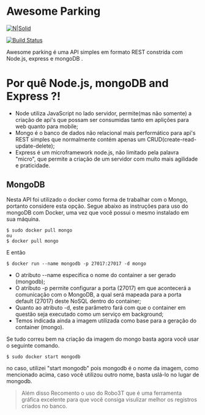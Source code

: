 # Awesome Parking

[![N|Solid](https://codemoto.io/wp-content/themes/cloudhost/library/images/node-express-mongo.png)](https://nodesource.com/products/nsolid)

[![Build Status](https://travis-ci.org/joemccann/dillinger.svg?branch=master)](https://travis-ci.org/joemccann/dillinger)

Awesome parking é uma API simples em formato REST constrída com Node.js, express e mongoDB .

# Por quê Node.js, mongoDB and Express ?!

  - Node utiliza JavaScript no lado servidor, permite(mas não somente) a criação de api's que possam ser consumidas tanto em aplições para web quanto para mobile;
  - Mongo é o banco de dados não relacional mais performático para api's REST simples que normalmente contém apenas um CRUD(create-read-update-delete);
  - Express é um microframework node.js, não limitado pela palavra "micro", que permite a criação de um servidor com muito mais agilidade e praticidade.

 ## MongoDB
 
 Nesta API foi utilizado o docker como forma de trabalhar com o Mongo, portanto considere esta opção. Segue abaixo as instruções para uso do mongoDB com Docker, uma vez que você possui o mesmo instalado em sua máquina.


```ssh
$ sudo docker pull mongo
ou 
$ docker pull mongo
```
E então 
```ssh
$ docker run --name mongodb -p 27017:27017 -d mongo
```
- O atributo --name especifica o nome do container a ser gerado (mongodb);
- O atributo -p permite configurar a porta (27017) em que acontecerá a comunicação com o MongoDB, a qual será mapeada para a porta default (27017) deste NoSQL dentro do container;
- Quanto ao atributo -d, este parâmetro fará com que o container em questão seja executado como um serviço em background;
- Temos indicada ainda a imagem utilizada como base para a geração do container (mongo).
 
Se tudo correu bem na criação da imagem do mongo basta agora você usar o seguinte comando.
```ssh
$ sudo docker start mongodb
```
no caso, utilizei "start mongodb" pois mongodb é o nome da imagem, como mencionado acima, caso você utilizou outro nome, basta uslá-lo no lugar de mongodb.

> Além disso Recomento o uso do Robo3T que é uma ferramenta gráfica excelente 
> para que você consiga visulizar melhor os registros criados no banco.


